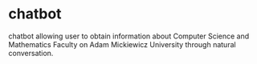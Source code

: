 # chatbot
chatbot allowing user to obtain information about Computer Science and Mathematics Faculty on Adam Mickiewicz University through natural conversation.